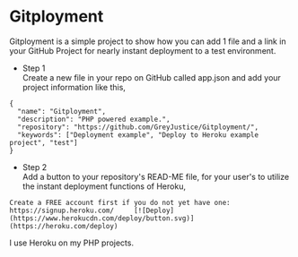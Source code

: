 # Gitployment
Gitployment is a simple project to show how you can add 1 file and a link in your GitHub Project for nearly instant deployment to a test environment.
   
   
- Step 1    
Create a new file in your repo on GitHub called app.json and add your project information like this,
```
{ 
  "name": "Gitployment", 
  "description": "PHP powered example.", 
  "repository": "https://github.com/GreyJustice/Gitployment/",   
  "keywords": ["Deployment example", "Deploy to Heroku example project", "test"]
}
```
   
    
- Step 2    
Add a button to your repository's READ-ME file, for your user's to utilize the instant deployment functions of Heroku,    

`
Create a FREE account first if you do not yet have one:   
https://signup.heroku.com/    
[![Deploy](https://www.herokucdn.com/deploy/button.svg)](https://heroku.com/deploy)      
`
 
  
  
I use Heroku on my PHP projects.
